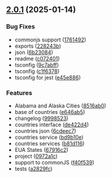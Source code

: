 ## [2.0.1](https://github.com/brmorillo/util/compare/v1.1.0...v2.0.1) (2025-01-14)


### Bug Fixes

* commonjs support ([1761492](https://github.com/brmorillo/util/commit/1761492f3bf0621847b4cf29f366a11f60b22724))
* exports ([228243b](https://github.com/brmorillo/util/commit/228243be821861a27cab0e4e48c58531fd02f163))
* json ([6b23084](https://github.com/brmorillo/util/commit/6b2308456d9155a488b8fba254d597044195f220))
* readme ([c072401](https://github.com/brmorillo/util/commit/c072401e2b2ba85abf8dc1ede6196a842dbc95e4))
* tsconfig ([9c7abff](https://github.com/brmorillo/util/commit/9c7abff72361c4c726517df409ab5510b4c10254))
* tsconfig ([c1f6378](https://github.com/brmorillo/util/commit/c1f637821a141cbe5c4d4282091db6f57ed9fe4a))
* tsconfig for jest ([e45e886](https://github.com/brmorillo/util/commit/e45e8868ee904fb06005933c0a8251e270218b81))


### Features

* Alabama and Alaska Cities ([8516ab0](https://github.com/brmorillo/util/commit/8516ab030f03b4608eaf7b113a5510dad780f578))
* base of countries ([e646ab5](https://github.com/brmorillo/util/commit/e646ab5979e5c0db459f084aefa1583cbacc6205))
* changelog ([9998523](https://github.com/brmorillo/util/commit/9998523dabc588b34433d1e9aa8b55be8993806c))
* countries interface ([de422d4](https://github.com/brmorillo/util/commit/de422d400a8b4b33075fd014c46d0e7900a6856d))
* countries json ([6cdeec7](https://github.com/brmorillo/util/commit/6cdeec7bcb6dd41159b0a407791ec49c039c18e0))
* countries service ([bd9b10e](https://github.com/brmorillo/util/commit/bd9b10ed8c458695d54329d3a99ca6379621f229))
* countries services ([b81d116](https://github.com/brmorillo/util/commit/b81d116777e4e74a7d36b12d26e729a24a4cdf0a))
* EUA States ([67916c2](https://github.com/brmorillo/util/commit/67916c2b2db3f14977039385e5aa3483bc970c5a))
* project ([0972a1c](https://github.com/brmorillo/util/commit/0972a1c31a7893cc8c1699b1627ff33fe2278a80))
* support to commonJS ([f40f539](https://github.com/brmorillo/util/commit/f40f539a7cd0e4e85f38208599acd87242cbc0a8))
* tests ([a2829fc](https://github.com/brmorillo/util/commit/a2829fc4e8aa3c1849afe19bf6589d2acefed7eb))



